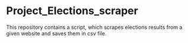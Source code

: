 # Project_Elections_scraper
This repository contains a script, which scrapes elections results from a given website and saves them in csv file.
